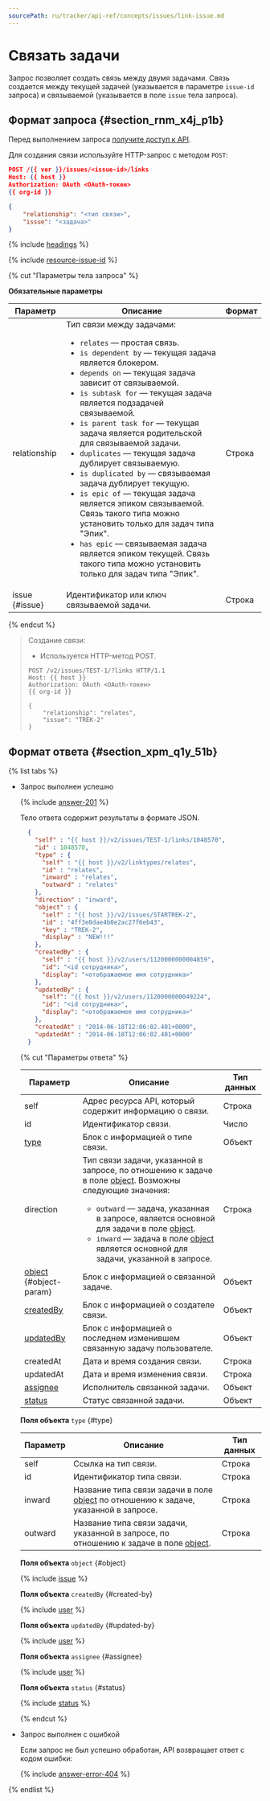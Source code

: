 ```yaml
---
sourcePath: ru/tracker/api-ref/concepts/issues/link-issue.md
---
```

# Связать задачи

Запрос позволяет создать связь между двумя задачами. Связь создается между текущей задачей (указывается в параметре `issue-id` запроса) и связываемой (указывается в поле `issue` тела запроса).

## Формат запроса {#section_rnm_x4j_p1b}

Перед выполнением запроса [получите доступ к API](../access.md).

Для создания связи используйте HTTP-запрос с методом `POST`:

```json
POST /{{ ver }}/issues/<issue-id>/links
Host: {{ host }}
Authorization: OAuth <OAuth-токен>
{{ org-id }}

{
    "relationship": "<тип связи>",
    "issue": "<задача>"
}
```
{% include [headings](../../../_includes/tracker/api/headings.md) %} 

{% include [resource-issue-id](../../../_includes/tracker/api/resource-issue-id.md) %}  

{% cut "Параметры тела запроса" %}

**Обязательные параметры**

Параметр | Описание | Формат
----- | ----- | -----
relationship | Тип связи между задачами:<ul><li>`relates` — простая связь.</li><li>`is dependent by` — текущая задача является блокером.</li><li>`depends on` — текущая задача зависит от связываемой.</li><li>`is subtask for` — текущая задача является подзадачей связываемой.</li><li>`is parent task for` — текущая задача является родительской для связываемой задачи.</li><li>`duplicates` — текущая задача дублирует связываемую.</li><li>`is duplicated by` — связываемая задача дублирует текущую.</li><li>`is epic of` — текущая задача является эпиком связываемой. Связь такого типа можно установить только для задач типа "Эпик".</li><li>`has epic` — связываемая задача является эпиком текущей. Связь такого типа можно установить только для задач типа "Эпик".</li></ul> | Строка
issue {#issue} | Идентификатор или ключ связываемой задачи. | Строка

{% endcut %}

> Создание связи:
> 
> - Используется HTTP-метод POST.
> 
> ```
> POST /v2/issues/TEST-1/?links HTTP/1.1
> Host: {{ host }}
> Authorization: OAuth <OAuth-токен>
> {{ org-id }}
> 
> {
>     "relationship": "relates",
>     "issue": "TREK-2"
> }
> ```

## Формат ответа {#section_xpm_q1y_51b}

{% list tabs %}

- Запрос выполнен успешно

    {% include [answer-201](../../../_includes/tracker/api/answer-201.md) %}

    Тело ответа содержит результаты в формате JSON.

  ```json
    {
      "self" : "{{ host }}/v2/issues/TEST-1/links/1048570",
      "id" : 1048570,
      "type" : {
        "self" : "{{ host }}/v2/linktypes/relates",
        "id" : "relates",
        "inward" : "relates",
        "outward" : "relates"
      },
      "direction" : "inward",
      "object" : {
        "self" : "{{ host }}/v2/issues/STARTREK-2",
        "id" : "4ff3e8dae4b0e2ac27f6eb43",
        "key" : "TREK-2",
        "display" : "NEW!!!"
      },
      "createdBy" : {
        "self" : "{{ host }}/v2/users/1120000000004859",
        "id": "<id сотрудника>",
        "display": "<отображаемое имя сотрудника>"
      },
      "updatedBy" : {
        "self": "{{ host }}/v2/users/1120000000049224",
        "id": "<id сотрудника>",
        "display": "<отображаемое имя сотрудника>"
      },
      "createdAt" : "2014-06-18T12:06:02.401+0000",
      "updatedAt" : "2014-06-18T12:06:02.401+0000"
    }
  ```

  {% cut "Параметры ответа" %}

  Параметр | Описание | Тип данных
  ----- | ----- | -----
  self | Адрес ресурса API, который содержит информацию о связи. | Строка
  id | Идентификатор связи. | Число
  [type](#type) | Блок с информацией о типе связи. | Объект
  direction | Тип связи задачи, указанной в запросе, по отношению к задаче в поле [object](#object-param). Возможны следующие значения:<ul><li>`outward` — задача, указанная в запросе, является основной для задачи в поле [object](#object-param).</li><li>`inward` — задача в поле [object](#object-param) является основной для задачи, указанной в запросе.</li></ul> | Строка
  [object](#object) {#object-param} | Блок с информацией о связанной задаче. | Объект
  [createdBy](#created-by) | Блок с информацией о создателе связи. | Объект
  [updatedBy](#updated-by) | Блок с информацией о последнем изменившем связанную задачу пользователе. | Объект
  createdAt | Дата и время создания связи. | Строка
  updatedAt | Дата и время изменения связи. | Строка
  [assignee](#assignee) | Исполнитель связанной задачи. | Объект
  [status](#status) | Статус связанной задачи. | Объект

  **Поля объекта** `type` {#type}

  Параметр | Описание | Тип данных
  ----- | ----- | -----
  self | Ссылка на тип связи. | Строка
  id | Идентификатор типа связи. | Строка
  inward | Название типа связи задачи в поле [object](#object-param) по отношению к задаче, указанной в запросе. | Строка
  outward | Название типа связи задачи, указанной в запросе, по отношению к задаче в поле [object](#object-param). | Строка

  **Поля объекта** `object` {#object}

  {% include [issue](../../../_includes/tracker/api/issue.md) %}

  **Поля объекта** `createdBy` {#created-by}

  {% include [user](../../../_includes/tracker/api/user.md) %}

  **Поля объекта** `updatedBy` {#updated-by}

  {% include [user](../../../_includes/tracker/api/user.md) %}

  **Поля объекта** `assignee` {#assignee}

  {% include [user](../../../_includes/tracker/api/user.md) %}

  **Поля объекта** `status` {#status}

  {% include [status](../../../_includes/tracker/api/status.md) %}

  {% endcut %}

- Запрос выполнен с ошибкой

  Если запрос не был успешно обработан, API возвращает ответ с кодом ошибки:

  {% include [answer-error-404](../../../_includes/tracker/api/answer-error-404.md) %}

{% endlist %}
